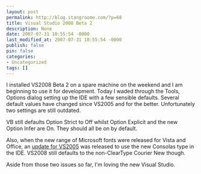 ```yaml
---
layout: post
permalink: http://blog.stangroome.com/?p=68
title: Visual Studio 2008 Beta 2
description: None
date: 2007-07-31 10:55:54 -0000
last_modified_at: 2007-07-31 10:55:54 -0000
publish: false
pin: false
categories:
- Uncategorized
tags: []
---
```

I installed VS2008 Beta 2 on a spare machine on the weekend and I am beginning to use it for development. Today I waded through the Tools, Options dialog setting up the IDE with a few sensible defaults. Several default values have changed since VS2005 and for the better. Unfortunately two settings are still outdated.

VB still defaults Option Strict to Off whilst Option Explicit and the new Option Infer are On. They should all be on by default.

Also, when the new range of Microsoft fonts were released for Vista and Office, an [update for VS2005](http://www.microsoft.com/downloads/details.aspx?familyid=22e69ae4-7e40-4807-8a86-b3d36fab68d3&displaylang=en) was released to use the new Consolas type in the IDE. VS2008 still defaults to the non-ClearType Courier New though.

Aside from those two issues so far, I'm loving the new Visual Studio.
